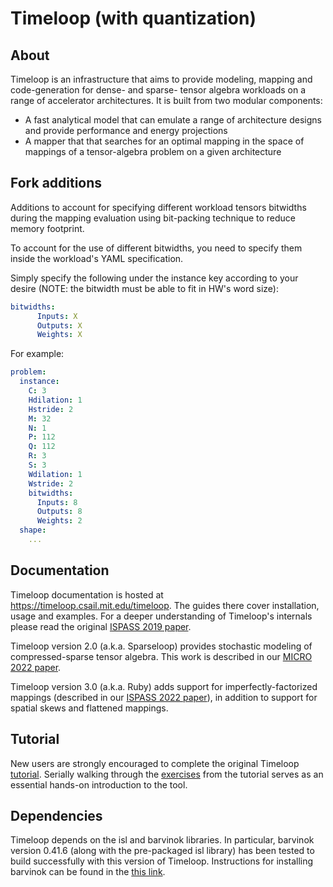 # Timeloop (with quantization)

## About

Timeloop is an infrastructure that aims to provide modeling, mapping and code-generation for dense- and sparse- tensor algebra workloads on a range of accelerator architectures. It is built from two modular components:

* A fast analytical model that can emulate a range of architecture designs and provide performance and energy projections
* A mapper that that searches for an optimal mapping in the space of mappings of a tensor-algebra problem on a given architecture

## Fork additions

Additions to account for specifying different workload tensors bitwidths during the mapping evaluation using bit-packing technique to reduce memory footprint.

To account for the use of different bitwidths, you need to specify them inside the workload's YAML specification.

Simply specify the following under the instance key according to your desire (NOTE: the bitwidth must be able to fit in HW's word size):
```yaml
bitwidths:
      Inputs: X
      Outputs: X
      Weights: X
```

For example:
```yaml
problem:
  instance:
    C: 3
    Hdilation: 1
    Hstride: 2
    M: 32
    N: 1
    P: 112
    Q: 112
    R: 3
    S: 3
    Wdilation: 1
    Wstride: 2
    bitwidths:
      Inputs: 8
      Outputs: 8
      Weights: 2
  shape:
    ...
```


## Documentation

Timeloop documentation is hosted at https://timeloop.csail.mit.edu/timeloop. The guides there cover installation, usage and examples.
For a deeper understanding of Timeloop's internals please read the original [ISPASS 2019 paper](https://parashar.org/ispass19.pdf).

Timeloop version 2.0 (a.k.a. Sparseloop) provides stochastic modeling of compressed-sparse tensor algebra. This work is described in our [MICRO 2022 paper](https://www.computer.org/csdl/proceedings-article/micro/2022/627200b377/1HMSE23T13a).

Timeloop version 3.0 (a.k.a. Ruby) adds support for imperfectly-factorized mappings (described in our [ISPASS 2022 paper](https://ieeexplore.ieee.org/document/9804679)), in addition to support for spatial skews and flattened mappings.

## Tutorial

New users are strongly encouraged to complete the original Timeloop [tutorial](https://accelergy.mit.edu/tutorial.html). Serially walking through the [exercises](https://github.com/Accelergy-Project/timeloop-accelergy-exercises/) from the tutorial serves as an essential hands-on introduction to the tool.

## Dependencies

Timeloop depends on the isl and barvinok libraries. In particular, barvinok version 0.41.6 (along with the pre-packaged isl library) has been tested to
build successfully with this version of Timeloop. Instructions for installing barvinok can be found in the [this link](https://barvinok.sourceforge.io/).
